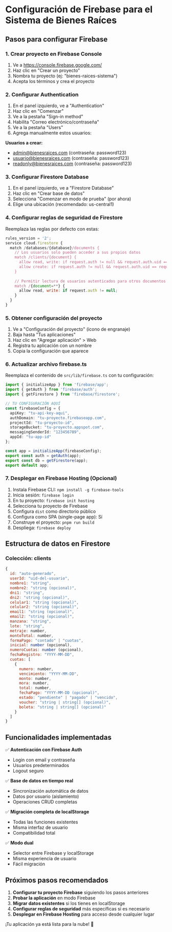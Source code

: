 # Configuración de Firebase para el Sistema de Bienes Raíces

## Pasos para configurar Firebase

### 1. Crear proyecto en Firebase Console
1. Ve a https://console.firebase.google.com/
2. Haz clic en "Crear un proyecto"
3. Nombra tu proyecto (ej: "bienes-raices-sistema")
4. Acepta los términos y crea el proyecto

### 2. Configurar Authentication
1. En el panel izquierdo, ve a "Authentication"
2. Haz clic en "Comenzar"
3. Ve a la pestaña "Sign-in method"
4. Habilita "Correo electrónico/contraseña"
5. Ve a la pestaña "Users"
6. Agrega manualmente estos usuarios:

**Usuarios a crear:**
- admin@bienesraices.com (contraseña: password123)
- usuario@bienesraices.com (contraseña: password123)
- readonly@bienesraices.com (contraseña: password123)

### 3. Configurar Firestore Database
1. En el panel izquierdo, ve a "Firestore Database"
2. Haz clic en "Crear base de datos"
3. Selecciona "Comenzar en modo de prueba" (por ahora)
4. Elige una ubicación (recomendado: us-central1)

### 4. Configurar reglas de seguridad de Firestore
Reemplaza las reglas por defecto con estas:

```javascript
rules_version = '2';
service cloud.firestore {
  match /databases/{database}/documents {
    // Los usuarios solo pueden acceder a sus propios datos
    match /clients/{document} {
      allow read, write: if request.auth != null && request.auth.uid == resource.data.userId;
      allow create: if request.auth != null && request.auth.uid == request.resource.data.userId;
    }
    
    // Permitir lectura de usuarios autenticados para otros documentos si es necesario
    match /{document=**} {
      allow read, write: if request.auth != null;
    }
  }
}
```

### 5. Obtener configuración del proyecto
1. Ve a "Configuración del proyecto" (ícono de engranaje)
2. Baja hasta "Tus aplicaciones"
3. Haz clic en "Agregar aplicación" > Web
4. Registra tu aplicación con un nombre
5. Copia la configuración que aparece

### 6. Actualizar archivo firebase.ts
Reemplaza el contenido de `src/lib/firebase.ts` con tu configuración:

```typescript
import { initializeApp } from 'firebase/app';
import { getAuth } from 'firebase/auth';
import { getFirestore } from 'firebase/firestore';

// TU CONFIGURACIÓN AQUÍ
const firebaseConfig = {
  apiKey: "tu-api-key-aqui",
  authDomain: "tu-proyecto.firebaseapp.com",
  projectId: "tu-proyecto-id",
  storageBucket: "tu-proyecto.appspot.com",
  messagingSenderId: "123456789",
  appId: "tu-app-id"
};

const app = initializeApp(firebaseConfig);
export const auth = getAuth(app);
export const db = getFirestore(app);
export default app;
```

### 7. Desplegar en Firebase Hosting (Opcional)
1. Instala Firebase CLI: `npm install -g firebase-tools`
2. Inicia sesión: `firebase login`
3. En tu proyecto: `firebase init hosting`
4. Selecciona tu proyecto de Firebase
5. Configura `dist` como directorio público
6. Configura como SPA (single-page app): Sí
7. Construye el proyecto: `pnpm run build`
8. Despliega: `firebase deploy`

## Estructura de datos en Firestore

### Colección: clients
```javascript
{
  id: "auto-generado",
  userId: "uid-del-usuario",
  nombre1: "string",
  nombre2: "string (opcional)",
  dni1: "string",
  dni2: "string (opcional)",
  celular1: "string (opcional)",
  celular2: "string (opcional)",
  email1: "string (opcional)",
  email2: "string (opcional)",
  manzana: "string",
  lote: "string",
  metraje: number,
  montoTotal: number,
  formaPago: "contado" | "cuotas",
  inicial: number (opcional),
  numeroCuotas: number (opcional),
  fechaRegistro: "YYYY-MM-DD",
  cuotas: [
    {
      numero: number,
      vencimiento: "YYYY-MM-DD",
      monto: number,
      mora: number,
      total: number,
      fechaPago: "YYYY-MM-DD (opcional)",
      estado: "pendiente" | "pagado" | "vencido",
      voucher: "string | string[] (opcional)",
      boleta: "string | string[] (opcional)"
    }
  ]
}
```

## Funcionalidades implementadas

✅ **Autenticación con Firebase Auth**
- Login con email y contraseña
- Usuarios predeterminados
- Logout seguro

✅ **Base de datos en tiempo real**
- Sincronización automática de datos
- Datos por usuario (aislamiento)
- Operaciones CRUD completas

✅ **Migración completa de localStorage**
- Todas las funciones existentes
- Misma interfaz de usuario
- Compatibilidad total

✅ **Modo dual**
- Selector entre Firebase y localStorage
- Misma experiencia de usuario
- Fácil migración

## Próximos pasos recomendados

1. **Configurar tu proyecto Firebase** siguiendo los pasos anteriores
2. **Probar la aplicación** en modo Firebase
3. **Migrar datos existentes** si los tienes en localStorage
4. **Configurar reglas de seguridad** más específicas si es necesario
5. **Desplegar en Firebase Hosting** para acceso desde cualquier lugar

¡Tu aplicación ya está lista para la nube! 🚀